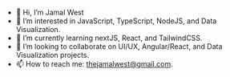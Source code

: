 - 👋 Hi, I’m Jamal West
- 👀 I’m interested in JavaScript, TypeScript, NodeJS, and  Data Visualization.
- 🌱 I’m currently learning nextJS, React, and TailwindCSS.
- 💞️ I’m looking to collaborate on UI/UX, Angular/React, and Data Visualization projects.
- 📫 How to reach me: thejamalwest@gmail.com.
<!---
JWest2323/JWest2323 is a ✨ special ✨ repository because its `README.md` (this file) appears on your GitHub profile.
You can click the Preview link to take a look at your changes.
--->

